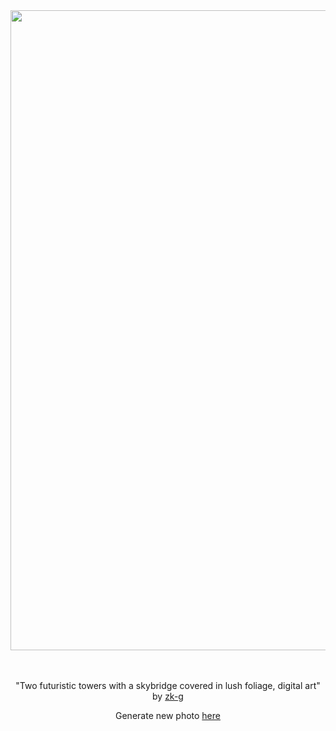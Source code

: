 
<div align="center">
  <a href="https://raw.githubusercontent.com/zk-g/zk-g/main/images/2023_02_27_zk-g_two_futuristic_towers_with_a_skybridge_covered_in_lush_foliage__digital_art.png"><img src="https://raw.githubusercontent.com/zk-g/zk-g/main/images/2023_02_27_zk-g_two_futuristic_towers_with_a_skybridge_covered_in_lush_foliage__digital_art.png" width="1024px"></a>
  <br>
  <br>
  <br>
  <p class="has-text-grey">"Two futuristic towers with a skybridge covered in lush foliage, digital art" by <a href="https://github.com/zk-g" target="_blank">zk-g</a></p>
  <p class="has-text-grey">Generate new photo <a href="https://github.com/zk-g/zk-g/issues/new/choose">here</a></p>
</div>
